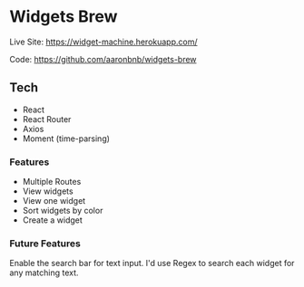 # Widgets Brew

Live Site: https://widget-machine.herokuapp.com/

Code: https://github.com/aaronbnb/widgets-brew

## Tech

- React
- React Router
- Axios
- Moment (time-parsing)


### Features

- Multiple Routes
- View widgets
- View one widget
- Sort widgets by color
- Create a widget

### Future Features

Enable the search bar for text input. I'd use Regex to search each widget for any matching text.

